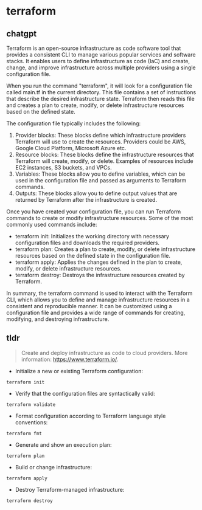 # terraform 
## chatgpt 
Terraform is an open-source infrastructure as code software tool that provides a consistent CLI to manage various popular services and software stacks. It enables users to define infrastructure as code (IaC) and create, change, and improve infrastructure across multiple providers using a single configuration file.

When you run the command "terraform", it will look for a configuration file called main.tf in the current directory. This file contains a set of instructions that describe the desired infrastructure state. Terraform then reads this file and creates a plan to create, modify, or delete infrastructure resources based on the defined state.

The configuration file typically includes the following:

1. Provider blocks: These blocks define which infrastructure providers Terraform will use to create the resources. Providers could be AWS, Google Cloud Platform, Microsoft Azure etc.
2. Resource blocks: These blocks define the infrastructure resources that Terraform will create, modify, or delete. Examples of resources include EC2 instances, S3 buckets, and VPCs.
3. Variables: These blocks allow you to define variables, which can be used in the configuration file and passed as arguments to Terraform commands.
4. Outputs: These blocks allow you to define output values that are returned by Terraform after the infrastructure is created.

Once you have created your configuration file, you can run Terraform commands to create or modify infrastructure resources. Some of the most commonly used commands include:

- terraform init: Initializes the working directory with necessary configuration files and downloads the required providers.
- terraform plan: Creates a plan to create, modify, or delete infrastructure resources based on the defined state in the configuration file.
- terraform apply: Applies the changes defined in the plan to create, modify, or delete infrastructure resources.
- terraform destroy: Destroys the infrastructure resources created by Terraform.

In summary, the terraform command is used to interact with the Terraform CLI, which allows you to define and manage infrastructure resources in a consistent and reproducible manner. It can be customized using a configuration file and provides a wide range of commands for creating, modifying, and destroying infrastructure. 

## tldr 
 
> Create and deploy infrastructure as code to cloud providers.
> More information: <https://www.terraform.io/>.

- Initialize a new or existing Terraform configuration:

`terraform init`

- Verify that the configuration files are syntactically valid:

`terraform validate`

- Format configuration according to Terraform language style conventions:

`terraform fmt`

- Generate and show an execution plan:

`terraform plan`

- Build or change infrastructure:

`terraform apply`

- Destroy Terraform-managed infrastructure:

`terraform destroy`

